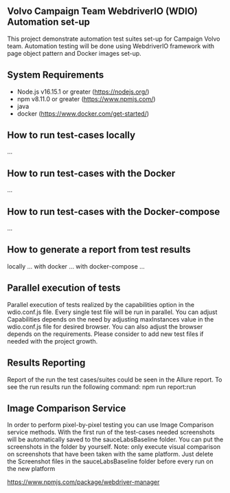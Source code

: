 ## Volvo Campaign Team WebdriverIO (WDIO) Automation set-up

This project demonstrate automation test suites set-up for Campaign
Volvo team. Automation testing will be done using WebdriverIO
framework with page object pattern and Docker images set-up.

## System Requirements

- Node.js v16.15.1 or greater (https://nodejs.org/)
- npm v8.11.0 or greater (https://www.npmjs.com/)
- java
- docker (https://www.docker.com/get-started/)

## How to run test-cases locally
...

## How to run test-cases with the Docker
...

## How to run test-cases with the Docker-compose
...

## How to generate a report from test results
locally
    ...
with docker
    ...
with docker-compose
    ...

## Parallel execution of tests

Parallel execution of tests realized by the capabilities option
in the wdio.conf.js file.
Every single test file will be run in parallel.
You can adjust Capabilities depends on the need by adjusting
maxInstances value in the wdio.conf.js file for desired browser.
You can also adjust the browser depends on the requirements.
Please consider to add new test files if needed with the project growth.

## Results Reporting

Report of the run the test cases/suites could be seen in the
Allure report. To see the run results run the following command: 
npm run report:run 

## Image Comparison Service

In order to perform pixel-by-pixel testing you can use
Image Comparison service methods. With the first run of the
test-cases needed screenshots will be automatically saved to the
sauceLabsBaseline folder. You can put the screenshots in the folder
by yourself.
Note: only execute visual comparison on screenshots that
have been taken with the same platform. Just delete the Screenshot files
in the sauceLabsBaseline folder before every run on the new platform

https://www.npmjs.com/package/webdriver-manager
